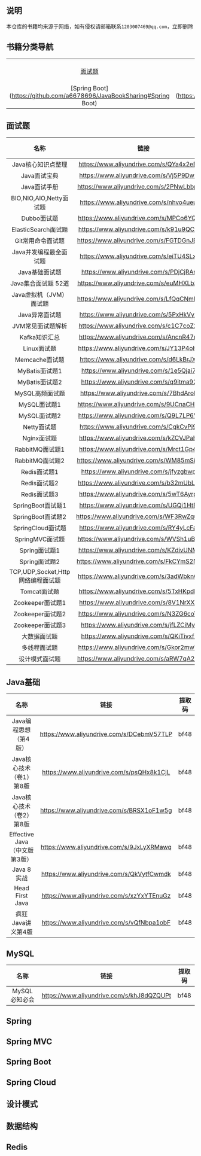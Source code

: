## 说明
本仓库的书籍均来源于网络，如有侵权请邮箱联系`1203007469@qq.com`，立即删除

## 书籍分类导航

|                                                              |                                                              |                                                              |                                                              |                                                              |
| :----------------------------------------------------------: | :----------------------------------------------------------: | :----------------------------------------------------------: | :----------------------------------------------------------: | :----------------------------------------------------------: |
| [面试题](https://github.com/a6678696/JavaBookSharing#面试题) | [Java基础](https://github.com/a6678696/JavaBookSharing#Java基础) |  [MySQL](https://github.com/a6678696/JavaBookSharing#MySQL)  | [Spring](https://github.com/a6678696/JavaBookSharing#Spring) | [Spring MVC](https://github.com/a6678696/JavaBookSharing#Spring MVC) |
| [Spring Boot](https://github.com/a6678696/JavaBookSharing#Spring Boot) | [Spring Cloud](https://github.com/a6678696/JavaBookSharing#Spring Cloud) | [设计模式](https://github.com/a6678696/JavaBookSharing#设计模式) | [数据结构](https://github.com/a6678696/JavaBookSharing#数据结构) |  [Redis](https://github.com/a6678696/JavaBookSharing#Redis)  |

## 面试题

|               名称                |                   链接                    | 提取码 |
| :-------------------------------: | :---------------------------------------: | :----: |
|        Java核心知识点整理         | https://www.aliyundrive.com/s/QYa4x2eBhEB |  bf48  |
|           Java面试宝典            | https://www.aliyundrive.com/s/Vj5P9DwrFYu |  bf48  |
|           Java面试手册            | https://www.aliyundrive.com/s/2PNwLbbpF6G |  bf48  |
|      BIO,NIO,AIO,Netty面试题      | https://www.aliyundrive.com/s/nhvo4ueunyy |  bf48  |
|            Dubbo面试题            | https://www.aliyundrive.com/s/MPCo6YQPiF8 |  bf48  |
|        ElasticSearch面试题        | https://www.aliyundrive.com/s/k91u9QCvLgd |  bf48  |
|         Git常用命令面试题         | https://www.aliyundrive.com/s/FGTDGnJE3HQ |  bf48  |
|      Java并发编程最全面试题       | https://www.aliyundrive.com/s/eiTU4SLxJTZ |  bf48  |
|          Java基础面试题           | https://www.aliyundrive.com/s/PDjCjRAr6df |  bf48  |
|        Java集合面试题 52道        | https://www.aliyundrive.com/s/euMHXLbSDRc |  bf48  |
|      Java虚拟机（JVM）面试题      | https://www.aliyundrive.com/s/LfQqCNmMva4 |  bf48  |
|          Java异常面试题           | https://www.aliyundrive.com/s/5PxHkVyuc8f |  bf48  |
|         JVM常见面试题解析         | https://www.aliyundrive.com/s/c1C7coZ2D1r |  bf48  |
|           Kafka知识汇总           | https://www.aliyundrive.com/s/AncnR47nev1 |  bf48  |
|            Linux面试题            | https://www.aliyundrive.com/s/JY13P4oHbdV |  bf48  |
|          Memcache面试题           | https://www.aliyundrive.com/s/d6LkBrJXabC |  bf48  |
|          MyBatis面试题1           | https://www.aliyundrive.com/s/1e5Qjai7j3X |  bf48  |
|          MyBatis面试题2           | https://www.aliyundrive.com/s/q9itma92Rkj |  bf48  |
|          MySQL高频面试题          | https://www.aliyundrive.com/s/7BhdArokq5t |  bf48  |
|           MySQL面试题1            | https://www.aliyundrive.com/s/9UCnaCHhEBq |  bf48  |
|           MySQL面试题2            | https://www.aliyundrive.com/s/Q9L7LP6Vq8u |  bf48  |
|            Netty面试题            | https://www.aliyundrive.com/s/CgkCvPj93Fy |  bf48  |
|            Nginx面试题            | https://www.aliyundrive.com/s/kZCVJPahYF1 |  bf48  |
|          RabbitMQ面试题1          | https://www.aliyundrive.com/s/Mrct1Gp4SvK |  bf48  |
|          RabbitMQ面试题2          | https://www.aliyundrive.com/s/WM85mSiRVvg |  bf48  |
|           Redis面试题1            | https://www.aliyundrive.com/s/jfyzgbwpRor |  bf48  |
|           Redis面试题2            | https://www.aliyundrive.com/s/b32mUbLzpga |  bf48  |
|           Redis面试题3            | https://www.aliyundrive.com/s/5wT6Ayrpsp6 |  bf48  |
|         SpringBoot面试题1         | https://www.aliyundrive.com/s/UGQj1HtEREs |  bf48  |
|         SpringBoot面试题2         | https://www.aliyundrive.com/s/WF3RwZqumX5 |  bf48  |
|         SpringCloud面试题         | https://www.aliyundrive.com/s/RY4yLcFasvH |  bf48  |
|          SpringMVC面试题          | https://www.aliyundrive.com/s/WVSh1uB8VYf |  bf48  |
|           Spring面试题1           | https://www.aliyundrive.com/s/KZdivUNMwjD |  bf48  |
|           Spring面试题2           | https://www.aliyundrive.com/s/FkCYmS2M1LC |  bf48  |
| TCP,UDP,Socket,Http网络编程面试题 | https://www.aliyundrive.com/s/3adWbknCJeV |  bf48  |
|           Tomcat面试题            | https://www.aliyundrive.com/s/5TxHKpdRgke |  bf48  |
|         Zookeeper面试题1          | https://www.aliyundrive.com/s/8V1NrXX92j2 |  bf48  |
|         Zookeeper面试题2          | https://www.aliyundrive.com/s/N3ZG6coYxq5 |  bf48  |
|         Zookeeper面试题3          | https://www.aliyundrive.com/s/jfLZCiMykFV |  bf48  |
|           大数据面试题            | https://www.aliyundrive.com/s/QKiTivxfBd3 |  bf48  |
|           多线程面试题            | https://www.aliyundrive.com/s/Gkor2mwVggx |  bf48  |
|          设计模式面试题           | https://www.aliyundrive.com/s/aRW7qA2JD4c |  bf48  |

## Java基础

|             名称              |                   链接                    | 提取码 |
| :---------------------------: | :---------------------------------------: | :----: |
|     Java编程思想（第4版）     | https://www.aliyundrive.com/s/DCebmV57TLP |  bf48  |
|   Java核心技术（卷1）第8版    | https://www.aliyundrive.com/s/psQHx8k1CjL |  bf48  |
|   Java核心技术（卷2）第8版    | https://www.aliyundrive.com/s/BRSX1oF1w5g |  bf48  |
| Effective Java（中文版第3版） | https://www.aliyundrive.com/s/9JxLyXRMawq |  bf48  |
|          Java 8实战           | https://www.aliyundrive.com/s/QkVytfCwmdk |  bf48  |
|        Head First Java        | https://www.aliyundrive.com/s/xzYxYTEnuGz |  bf48  |
|       疯狂Java讲义第4版       | https://www.aliyundrive.com/s/vQfNbpa1obF |  bf48  |

## MySQL

|     名称      |                   链接                    | 提取码 |
| :-----------: | :---------------------------------------: | :----: |
| MySQL必知必会 | https://www.aliyundrive.com/s/khJ8dQZQUPt |  bf48  |

## Spring

## Spring MVC

## Spring Boot

## Spring Cloud

## 设计模式

## 数据结构

## Redis
